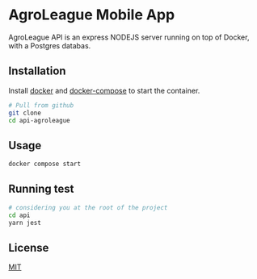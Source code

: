 # AgroLeague Mobile App

AgroLeague API is an express NODEJS server running on top of Docker, with a Postgres databas.

## Installation

Install [docker](https://www.docker.com/) and [docker-compose](https://docs.docker.com/compose/install/) to start the container.

```bash
# Pull from github
git clone 
cd api-agroleague
```


## Usage

```bash
docker compose start
```
## Running test

```bash
# considering you at the root of the project
cd api
yarn jest
```


## License

[MIT](https://choosealicense.com/licenses/mit/)
